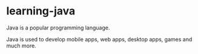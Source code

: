 # learning-java 

Java is a popular programming language.

Java is used to develop mobile apps, web apps, desktop apps, games and much more.